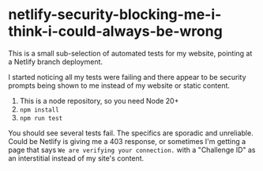 # netlify-security-blocking-me-i-think-i-could-always-be-wrong

This is a small sub-selection of automated tests for my website, pointing at a Netlify branch deployment.

I started noticing all my tests were failing and there appear to be security prompts being shown to me instead of my website or static content.

1. This is a node repository, so you need Node 20+
1. `npm install`
1. `npm run test`

You should see several tests fail. The specifics are sporadic and unreliable. Could be Netlify is giving me a 403 response, or sometimes I'm getting a page that says `We are verifying your connection.` with a "Challenge ID" as an interstitial instead of my site's content.
